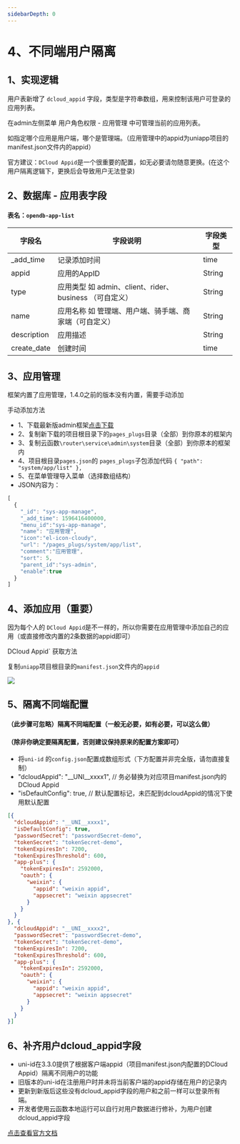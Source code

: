 ```yaml
---
sidebarDepth: 0
---
```


# 4、不同端用户隔离

## 1、实现逻辑
用户表新增了 `dcloud_appid` 字段，类型是字符串数组，用来控制该用户可登录的应用列表。

在admin左侧菜单 用户角色权限 - 应用管理 中可管理当前的应用列表。

如指定哪个应用是用户端，哪个是管理端。（应用管理中的appid为uniapp项目的manifest.json文件内的appid）

官方建议：`DCloud Appid`是一个很重要的配置，如无必要请勿随意更换。(在这个用户隔离逻辑下，更换后会导致用户无法登录)

## 2、数据库 - 应用表字段 

#### 表名：`opendb-app-list`

| 字段名   | 字段说明       | 字段类型    | 
|------- |-----------|---------|
| _add_time    |   记录添加时间    | time  |
| appid  |   应用的AppID    | String  |
| type   |   应用类型 如 admin、client、rider、business （可自定义）    | String  |
| name  |   应用名称 如 管理端、用户端、骑手端、商家端（可自定义） | String  | 
| description  |   应用描述    | String  | 
| create_date  |  创建时间    | time  | 

## 3、应用管理

框架内置了应用管理，1.4.0之前的版本没有内置，需要手动添加

手动添加方法
* 1、下载最新版admin框架[点击下载](https://ext.dcloud.net.cn/plugin?id=5043)
* 2、复制新下载的项目根目录下的`pages_plugs`目录（全部）到你原本的框架内
* 3、复制云函数`\router\service\admin\system`目录（全部）到你原本的框架内
* 4、项目根目录`pages.json`的 `pages_plugs`子包添加代码 `{ "path": "system/app/list" },`
* 5、在菜单管理导入菜单（选择数组结构）
* JSON内容为：
```js
[
  {
    "_id": "sys-app-manage",
    "_add_time": 1596416400000,
    "menu_id":"sys-app-manage",
    "name": "应用管理",
    "icon":"el-icon-cloudy",
    "url": "/pages_plugs/system/app/list",
    "comment":"应用管理",
    "sort": 5,
    "parent_id":"sys-admin",
    "enable":true
  }
]
```

## 4、添加应用（重要）

因为每个人的 `DCloud Appid`是不一样的，所以你需要在应用管理中添加自己的应用（或直接修改内置的2条数据的appid即可）

DCloud Appid` 获取方法

复制`uniapp`项目根目录的`manifest.json`文件内的`appid`

![](https://vkceyugu.cdn.bspapp.com/VKCEYUGU-cf0c5e69-620c-4f3c-84ab-f4619262939f/e717232f-0f18-4dee-8437-5dec2c224920.png)

## 5、隔离不同端配置

#### （此步骤可忽略）隔离不同端配置（一般无必要，如有必要，可以这么做）
#### （除非你确定要隔离配置，否则建议保持原来的配置方案即可）
* 将`uni-id` 的`config.json`配置成数组形式（下方配置并非完全版，请勿直接复制）
* "dcloudAppid": "__UNI__xxxx1", // 务必替换为对应项目manifest.json内的DCloud Appid
* "isDefaultConfig": true, // 默认配置标记，未匹配到dcloudAppid的情况下使用默认配置
```json
[{
  "dcloudAppid": "__UNI__xxxx1",
  "isDefaultConfig": true,
  "passwordSecret": "passwordSecret-demo",
  "tokenSecret": "tokenSecret-demo",
  "tokenExpiresIn": 7200,
  "tokenExpiresThreshold": 600,
  "app-plus": {
    "tokenExpiresIn": 2592000,
    "oauth": {
      "weixin": {
        "appid": "weixin appid",
        "appsecret": "weixin appsecret"
      }
    }
  }
}, {
  "dcloudAppid": "__UNI__xxxx2",
  "passwordSecret": "passwordSecret-demo",
  "tokenSecret": "tokenSecret-demo",
  "tokenExpiresIn": 7200,
  "tokenExpiresThreshold": 600,
  "app-plus": {
    "tokenExpiresIn": 2592000,
    "oauth": {
      "weixin": {
        "appid": "weixin appid",
        "appsecret": "weixin appsecret"
      }
    }
  }
}]

```

## 6、补齐用户dcloud_appid字段

* uni-id在3.3.0提供了根据客户端appid（项目manifest.json内配置的DCloud Appid）隔离不同用户的功能
* 旧版本的uni-id在注册用户时并未将当前客户端的appid存储在用户的记录内
* 更新到新版后这些没有dcloud_appid字段的用户和之前一样可以登录所有端。
* 开发者使用云函数本地运行可以自行对用户数据进行修补，为用户创建dcloud_appid字段

[点击查看官方文档](https://uniapp.dcloud.net.cn/uniCloud/uni-id?id=makeup-dcloud-appid)

